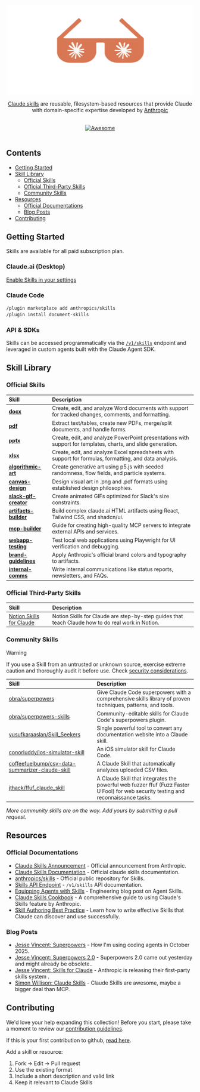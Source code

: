 <div align="center">
	<br>
	<br>
	<div>
		<picture>
			<source media="(prefers-color-scheme: dark)" srcset="media/logo.png">
			<img alt="Awesome ChatGPT" width="500px" src="media/logo.png">
		</picture>
		<br>
	</div>
	<p>
		<a href="https://www.anthropic.com/news/skills">Claude skills</a> are reusable, filesystem-based resources that provide Claude with domain-specific expertise developed by <a href="https://www.anthropic.com/">Anthropic</a>
	</p>
	<br>
	<a href="https://awesome.re">
		<img src="https://awesome.re/badge-flat2.svg" alt="Awesome">
	</a>
	<br>
	<br>
</div>

## Contents

- [Getting Started](#getting-started)
- [Skill Library](#skill-library)
  - [Official Skills](#official-skills)
  - [Official Third-Party Skills](#official-third-party-skills)
  - [Community Skills](#community-skills)
- [Resources](#resources)
  - [Official Documentations](#official-documentations)
  - [Blog Posts](#blog-posts)
- [Contributing](#contributing)

## Getting Started

Skills are available for all paid subscription plan.

### Claude.ai (Desktop)

[Enable Skills in your settings](https://claude.ai/settings/capabilities)

### Claude Code

```bash
/plugin marketplace add anthropics/skills
/plugin install document-skills
```

### API & SDKs

Skills can be accessed programmatically via the [`/v1/skills`](https://docs.claude.com/en/api/skills) endpoint and leveraged in custom agents built with the Claude Agent SDK.

## Skill Library

### Official Skills

| Skill                                                                                     | Description                                                                                                  |
| :---------------------------------------------------------------------------------------- | :----------------------------------------------------------------------------------------------------------- |
| **[docx](https://github.com/anthropics/skills/tree/main/document-skills/docx)**           | Create, edit, and analyze Word documents with support for tracked changes, comments, and formatting.         |
| **[pdf](https://github.com/anthropics/skills/tree/main/document-skills/pdf)**             | Extract text/tables, create new PDFs, merge/split documents, and handle forms.                               |
| **[pptx](https://github.com/anthropics/skills/tree/main/document-skills/pptx)**           | Create, edit, and analyze PowerPoint presentations with support for templates, charts, and slide generation. |
| **[xlsx](https://github.com/anthropics/skills/tree/main/document-skills/xlsx)**           | Create, edit, and analyze Excel spreadsheets with support for formulas, formatting, and data analysis.       |
| **[algorithmic-art](https://github.com/anthropics/skills/tree/main/algorithmic-art)**     | Create generative art using p5.js with seeded randomness, flow fields, and particle systems.                 |
| **[canvas-design](https://github.com/anthropics/skills/tree/main/canvas-design)**         | Design visual art in .png and .pdf formats using established design philosophies.                            |
| **[slack-gif-creator](https://github.com/anthropics/skills/tree/main/slack-gif-creator)** | Create animated GIFs optimized for Slack's size constraints.                                                 |
| **[artifacts-builder](https://github.com/anthropics/skills/tree/main/artifacts-builder)** | Build complex claude.ai HTML artifacts using React, Tailwind CSS, and shadcn/ui.                             |
| **[mcp-builder](https://github.com/anthropics/skills/tree/main/mcp-builder)**             | Guide for creating high-quality MCP servers to integrate external APIs and services.                         |
| **[webapp-testing](https://github.com/anthropics/skills/tree/main/webapp-testing)**       | Test local web applications using Playwright for UI verification and debugging.                              |
| **[brand-guidelines](https://github.com/anthropics/skills/tree/main/brand-guidelines)**   | Apply Anthropic's official brand colors and typography to artifacts.                                         |
| **[internal-comms](https://github.com/anthropics/skills/tree/main/internal-comms)**       | Write internal communications like status reports, newsletters, and FAQs.                                    |

### Official Third-Party Skills

| Skill                                                                               | Description                                                                                       |
| :---------------------------------------------------------------------------------- | :------------------------------------------------------------------------------------------------ |
| [Notion Skills for Claude](https://notiondevs.notion.site/notion-skills-for-claude) | Notion Skills for Claude are step-by-step guides that teach Claude how to do real work in Notion. |

### Community Skills

> [!WARNING]
> If you use a Skill from an untrusted or unknown source, exercise extreme caution and thoroughly audit it before use.
> Check [security considerations](https://docs.claude.com/en/docs/agents-and-tools/agent-skills/overview#security-considerations).

| Skill                                                                                                                 | Description                                                                                                                         |
| :-------------------------------------------------------------------------------------------------------------------- | :---------------------------------------------------------------------------------------------------------------------------------- |
| [obra/superpowers](https://github.com/obra/superpowers)                                                               | Give Claude Code superpowers with a comprehensive skills library of proven techniques, patterns, and tools.                         |
| [obra/superpowers-skills](https://github.com/obra/superpowers-skills)                                                 | Community-editable skills for Claude Code's superpowers plugin.                                                                     |
| [yusufkaraaslan/Skill_Seekers](https://github.com/yusufkaraaslan/Skill_Seekers)                                       | Single powerful tool to convert any documentation website into a Claude skill.                                                      |
| [conorluddy/ios-simulator-skill](https://github.com/conorluddy/ios-simulator-skill)                                   | An iOS simulator skill for Claude Code.                                                                                             |
| [coffeefuelbump/csv-data-summarizer-claude-skill](https://github.com/coffeefuelbump/csv-data-summarizer-claude-skill) | A Claude Skill that automatically analyzes uploaded CSV files.                                                                      |
| [jthack/ffuf_claude_skill](https://github.com/jthack/ffuf_claude_skill)                                               | A Claude Skill that integrates the powerful web fuzzer ffuf (Fuzz Faster U Fool) for web security testing and reconnaissance tasks. |

_More community skills are on the way. Add yours by submitting a pull request._

## Resources

### Official Documentations

- [Claude Skills Announcement](https://www.anthropic.com/news/skills) - Official announcement from Anthropic.
- [Claude Skills Documentation](https://docs.claude.com/en/docs/claude-code/skills) - Official claude skills documentation.
- [anthropics/skills](https://github.com/anthropics/skills) - Official public repository for Skills.
- [Skills API Endpoint](https://docs.claude.com/en/api/skills) - `/v1/skills` API documentation.
- [Equipping Agents with Skills](https://www.anthropic.com/engineering/equipping-agents-for-the-real-world-with-agent-skills) - Engineering blog post on Agent Skills.
- [Claude Skills Cookbook](https://github.com/anthropics/claude-cookbooks/tree/main/skills) - A comprehensive guide to using Claude's Skills feature by Anthropic.
- [Skill Authoring Best Practice](https://docs.claude.com/en/docs/agents-and-tools/agent-skills/best-practices) - Learn how to write effective Skills that Claude can discover and use successfully.

### Blog Posts

- [Jesse Vincent: Superpowers](https://blog.fsck.com/2025/10/09/superpowers/) - How I'm using coding agents in October 2025.
- [Jesse Vincent: Superpowers 2.0](https://blog.fsck.com/2025/10/12/superpowers-20-came-out-yesterday-and-might-already-be-obsolete/) - Superpowers 2.0 came out yesterday and might already be obsolete..
- [Jesse Vincent: Skills for Claude](https://blog.fsck.com/2025/10/16/skills-for-claude/) - Anthropic is releasing their first-party skills system .
- [Simon Willison: Claude Skills](https://simonwillison.net/2025/Oct/16/claude-skills/) - Claude Skills are awesome, maybe a bigger deal than MCP.

## Contributing

We'd love your help expanding this collection! Before you start, please take a moment to review our [contribution guidelines](CONTRIBUTING.md).

If this is your first contribution to github, [read here](https://github.com/firstcontributions/first-contributions).

Add a skill or resource:

1. Fork → Edit → Pull request
2. Use the existing format
3. Include a short description and valid link
4. Keep it relevant to Claude Skills

